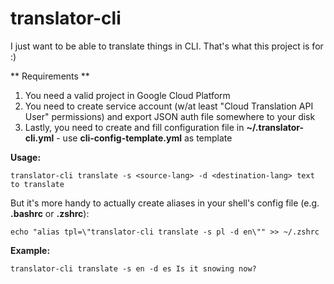 # translator-cli #

I just want to be able to translate things in CLI. That's what this project is for :)

** Requirements **

1. You need a valid project in Google Cloud Platform
1. You need to create service account (w/at least "Cloud Translation API User" permissions) and export JSON auth file somewhere to your disk
1. Lastly, you need to create and fill configuration file in **~/.translator-cli.yml** - use **cli-config-template.yml** as template

**Usage:**

```translator-cli translate -s <source-lang> -d <destination-lang> text to translate```

But it's more handy to actually create aliases in your shell's config file
(e.g. **.bashrc** or **.zshrc**):

```echo "alias tpl=\"translator-cli translate -s pl -d en\"" >> ~/.zshrc```

**Example:**

```translator-cli translate -s en -d es Is it snowing now?```